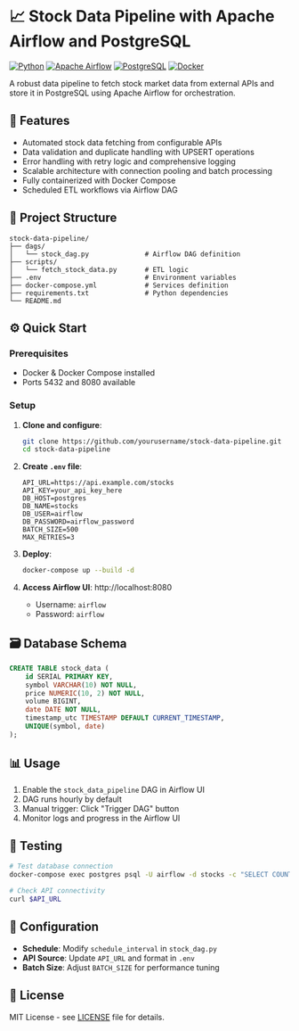 # 📈 Stock Data Pipeline with Apache Airflow and PostgreSQL

[![Python](https://img.shields.io/badge/Python-3.8+-blue.svg)](https://www.python.org/downloads/)
[![Apache Airflow](https://img.shields.io/badge/Apache%20Airflow-2.7+-orange.svg)](https://airflow.apache.org/)
[![PostgreSQL](https://img.shields.io/badge/PostgreSQL-13+-blue.svg)](https://www.postgresql.org/)
[![Docker](https://img.shields.io/badge/Docker-20.10+-blue.svg)](https://www.docker.com/)

A robust data pipeline to fetch stock market data from external APIs and store it in PostgreSQL using Apache Airflow for orchestration.

## 🚀 Features

- Automated stock data fetching from configurable APIs
- Data validation and duplicate handling with UPSERT operations
- Error handling with retry logic and comprehensive logging
- Scalable architecture with connection pooling and batch processing
- Fully containerized with Docker Compose
- Scheduled ETL workflows via Airflow DAG

## 📁 Project Structure

```
stock-data-pipeline/
├── dags/
│   └── stock_dag.py              # Airflow DAG definition
├── scripts/
│   └── fetch_stock_data.py       # ETL logic
├── .env                          # Environment variables
├── docker-compose.yml            # Services definition
├── requirements.txt              # Python dependencies
└── README.md
```

## ⚙️ Quick Start

### Prerequisites
- Docker & Docker Compose installed
- Ports 5432 and 8080 available

### Setup

1. **Clone and configure**:
   ```bash
   git clone https://github.com/yourusername/stock-data-pipeline.git
   cd stock-data-pipeline
   ```

2. **Create `.env` file**:
   ```env
   API_URL=https://api.example.com/stocks
   API_KEY=your_api_key_here
   DB_HOST=postgres
   DB_NAME=stocks
   DB_USER=airflow
   DB_PASSWORD=airflow_password
   BATCH_SIZE=500
   MAX_RETRIES=3
   ```

3. **Deploy**:
   ```bash
   docker-compose up --build -d
   ```

4. **Access Airflow UI**: http://localhost:8080
   - Username: `airflow`
   - Password: `airflow`

## 🗃️ Database Schema

```sql
CREATE TABLE stock_data (
    id SERIAL PRIMARY KEY,
    symbol VARCHAR(10) NOT NULL,
    price NUMERIC(10, 2) NOT NULL,
    volume BIGINT,
    date DATE NOT NULL,
    timestamp_utc TIMESTAMP DEFAULT CURRENT_TIMESTAMP,
    UNIQUE(symbol, date)
);
```

## 📊 Usage

1. Enable the `stock_data_pipeline` DAG in Airflow UI
2. DAG runs hourly by default
3. Manual trigger: Click "Trigger DAG" button
4. Monitor logs and progress in the Airflow UI

## 🧪 Testing

```bash
# Test database connection
docker-compose exec postgres psql -U airflow -d stocks -c "SELECT COUNT(*) FROM stock_data;"

# Check API connectivity
curl $API_URL
```

## 🔧 Configuration

- **Schedule**: Modify `schedule_interval` in `stock_dag.py`
- **API Source**: Update `API_URL` and format in `.env`
- **Batch Size**: Adjust `BATCH_SIZE` for performance tuning


## 📄 License

MIT License - see [LICENSE](LICENSE) file for details.


